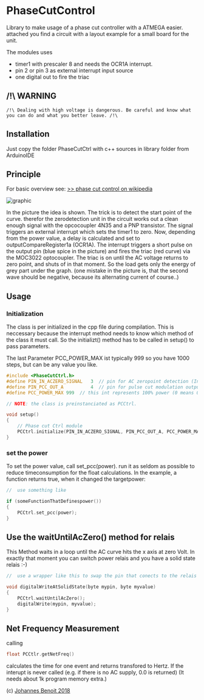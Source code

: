 # PhaseCutControl #

Library to make usage of a phase cut controller with a ATMEGA easier.
attached you find a circuit with a layout example for a small board for the unit.


The modules uses
* timer1 with prescaler 8 and needs the OCR1A interrupt.
* pin 2 or pin 3 as external interrupt input source
* one digital out to fire the triac



## /!\ WARNING

```
/!\ Dealing with high voltage is dangerous. Be careful and know what you can do and what you better leave. /!\
```

## Installation ##

Just copy the folder PhaseCutCtrl with c++ sources in library folder from ArduinoIDE


## Principle ##

For basic overview see: [>> phase cut control on wikipedia](https://en.wikipedia.org/wiki/Phase-fired_controllers)


![graphic](https://upload.wikimedia.org/wikipedia/commons/0/07/Regulated_rectifier.gif)

In the picture the idea is shown. The trick is to detect the start point of the curve. therefor the zerodetection unit in the circuit works out a clean enough signal with the opcocoupler 4N35 and a PNP transistor.
The signal triggers an external interrupt which sets the timer1 to zero.
Now, depending from the power value, a delay is calculated and set to outputCompareRegister1a (OCR1A). The interrupt triggers a short pulse on the output pin (blue spice in the picture) and fires the triac (red curve) via the MOC3022 optocoupler. The triac is on until the AC voltage returns to zero point, and shuts of in that moment. So the load gets only the energy of grey part under the graph.
(one mistake in the picture is, that the second wave should be negative, because its alternating current of course..)



## Usage ##

### Initialization
The class is per initialized in the cpp file during compilation. This is neccessary because the interrupt method needs to know which method of the class it must call.
So the initializt() method has to be called in setup() to pass parameters.

The last Parameter PCC_POWER_MAX ist typically 999 so you have 1000 steps, but can be any value you like. 


```c++
#include <PhaseCutCtrl.h>
#define PIN_IN_ACZERO_SIGNAL   3  // pin for AC zeropoint detection (Interrupt source, so can only be 2 or 3)
#define PIN_PCC_OUT_A          4  // pin for pulse cut modulation output
#define PCC_POWER_MAX 999  // this int represents 100% power (0 means 0%)

// NOTE: the class is preinstanciated as PCCtrl.

void setup()
{
    // Phase cut Ctrl module
    PCCtrl.initialize(PIN_IN_ACZERO_SIGNAL, PIN_PCC_OUT_A, PCC_POWER_MAX);
}


```

### set the power ###

To set the power value, call set_pcc(power). run it as seldom as possible to reduce timeconsumption for the float calculations.
In the example, a function returns true, when it changed the targetpower:

```c++
//  use something like

if (someFunctionThatDefinespower())
{
    PCCtrl.set_pcc(power);
}

```
## Use the waitUntilAcZero() method for relais

This Method waits in a loop until the AC curve hits the x axis at zero Volt.
In exactly that moment you can switch power relais and you have a solid state relais :-)


```c++
//  use a wrapper like this to swap the pin that conects to the relais

void digitalWriteAtSolidState(byte mypin, byte myvalue)
{
    PCCtrl.waitUntilAcZero();
    digitalWrite(mypin, myvalue);
}


```


## Net Frequency Measurement

calling

```c++
float PCCtlr.getNetFreq()
```

calculates the time for one event and returns transfored to Hertz.
If the interupt is never called (e.g. if there is no AC supply, 0.0 is returned)
(It needs about 1k program memory extra.)

(c) [Johannes Benoit 2018](mailto:jbenoit@t-online.de)


